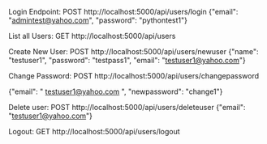 Login Endpoint: POST http://localhost:5000/api/users/login
{"email": "admintest@yahoo.com", "password": "pythontest1"}

List all Users: GET http://localhost:5000/api/users

Create New User: POST http://localhost:5000/api/users/newuser
{"name": "testuser1", "password": "testpass1", "email": "testuser1@yahoo.com"}   

Change Password: POST http://localhost:5000/api/users/changepassword

{"email": " testuser1@yahoo.com ", "newpassword": "change1"}

Delete user: POST http://localhost:5000/api/users/deleteuser
{"email": "testuser1@yahoo.com"}   

Logout: GET http://localhost:5000/api/users/logout

